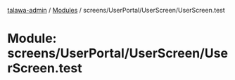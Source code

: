 [talawa-admin](../README.md) / [Modules](../modules.md) / screens/UserPortal/UserScreen/UserScreen.test

# Module: screens/UserPortal/UserScreen/UserScreen.test
